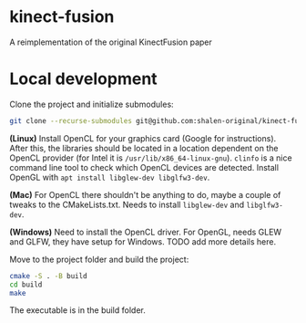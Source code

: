 # kinect-fusion
A reimplementation of the original KinectFusion paper

# Local development
Clone the project and initialize submodules:

```sh
git clone --recurse-submodules git@github.com:shalen-original/kinect-fusion.git
```

**(Linux)** Install OpenCL for your graphics card (Google for instructions). After this, the libraries should be located in a location dependent on the OpenCL provider (for Intel it is `/usr/lib/x86_64-linux-gnu`). `clinfo` is a nice command line tool to check which OpenCL devices are detected. Install OpenGL with `apt install libglew-dev libglfw3-dev`.

**(Mac)** For OpenCL there shouldn't be anything to do, maybe a couple of tweaks to the CMakeLists.txt. Needs to install `libglew-dev` and `libglfw3-dev`.

**(Windows)** Need to install the OpenCL driver. For OpenGL, needs GLEW and GLFW, they have setup for Windows. TODO add more details here.

Move to the project folder and build the project:

```sh
cmake -S . -B build
cd build
make
```

The executable is in the build folder.
